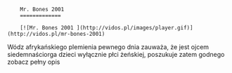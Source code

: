 
        Mr. Bones 2001 
        =============
        
        [![Mr. Bones 2001 ](http://vidos.pl/images/player.gif)](http://vidos.pl/mr-bones-2001)
        
        
 Wódz afrykańskiego plemienia pewnego dnia zauważa, że jest ojcem siedemnaściorga dzieci wyłącznie płci żeńskiej, poszukuje zatem godnego zobacz pełny opis
    